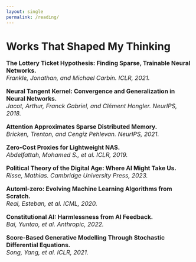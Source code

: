 ```yaml
---
layout: single
permalink: /reading/
---
```

<h1>Works That Shaped My Thinking</h1>

<p style="font-size: 16px;"><b>The Lottery Ticket Hypothesis: Finding Sparse, Trainable Neural Networks.</b><br>
<em>Frankle, Jonathan, and Michael Carbin. ICLR, 2021.</em><br>

<p style="font-size: 16px;"><b>Neural Tangent Kernel: Convergence and Generalization in Neural Networks.</b><br>
<em>Jacot, Arthur, Franck Gabriel, and Clément Hongler. NeurIPS, 2018.</em><br>
  
<p style="font-size: 16px;"><b>Attention Approximates Sparse Distributed Memory.</b><br>
<em>Bricken, Trenton, and Cengiz Pehlevan. NeurIPS, 2021.</em><br>

<p style="font-size: 16px;"><b>Zero-Cost Proxies for Lightweight NAS.</b><br>
<em>Abdelfattah, Mohamed S., et al. ICLR, 2019.</em><br>

<p style="font-size: 16px;"><b>Political Theory of the Digital Age: Where AI Might Take Us.</b><br>
<em>Risse, Mathias. Cambridge University Press, 2023.</em><br>

<p style="font-size: 16px;"><b>Automl-zero: Evolving Machine Learning Algorithms from Scratch.</b><br>
<em>Real, Esteban, et al. ICML, 2020.</em><br>

<p style="font-size: 16px;"><b>Constitutional AI: Harmlessness from AI Feedback.</b><br>
<em>Bai, Yuntao, et al. Anthropic, 2022.</em><br>

<p style="font-size: 16px;"><b>Score-Based Generative Modelling Through Stochastic Differential Equations.</b><br>
<em>Song, Yang, et al. ICLR, 2021.</em><br>

